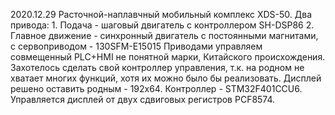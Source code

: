 2020.12.29 Расточной-наплавчный мобильный комплекс XDS-50.
Два привода:
    1. Подача - шаговый двигатель с контроллером SH-DSP86
    2. Главное движение - синхронный двигатель с постоянными магнитами, с сервоприводом - 130SFM-E15015
Приводами управляем совмещенный PLC+HMI не понятной марки, Китайского происхождения.
Захотелось сделать свой контроллер управления, т.к. на родном не хватает многих функций, хотя их можно было бы реализовать.
Дисплей решено оставить родным - 192х64. Контроллер - STM32F401CCU6. Управляется дисплей от двух сдвиговых регистров PCF8574.
